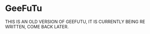 GeeFuTu
=======

THIS IS AN OLD VERSION OF GEEFUTU, IT IS CURRENTLY BEING RE WRITTEN, COME BACK LATER.
